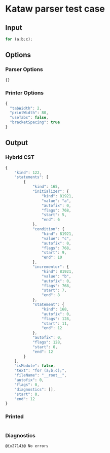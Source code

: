 # Kataw parser test case

## Input

`````js
for (a;b;c);
`````

## Options

### Parser Options

`````js
{}
`````

### Printer Options

`````js
{
  "tabWidth": 2,
  "printWidth": 80,
  "useTabs": false,
  "bracketSpacing": true
}
`````

## Output

### Hybrid CST

```javascript
{
    "kind": 122,
    "statements": [
        {
            "kind": 165,
            "initializer": {
                "kind": 81921,
                "value": "a",
                "autofix": 0,
                "flags": 768,
                "start": 5,
                "end": 6
            },
            "condition": {
                "kind": 81921,
                "value": "c",
                "autofix": 0,
                "flags": 768,
                "start": 9,
                "end": 10
            },
            "incrementor": {
                "kind": 81921,
                "value": "b",
                "autofix": 0,
                "flags": 768,
                "start": 7,
                "end": 8
            },
            "statement": {
                "kind": 168,
                "autofix": 0,
                "flags": 128,
                "start": 11,
                "end": 12
            },
            "autofix": 0,
            "flags": 128,
            "start": 0,
            "end": 12
        }
    ],
    "isModule": false,
    "text": "for (a;b;c);",
    "fileName": "__root__",
    "autofix": 0,
    "flags": 0,
    "diagnostics": [],
    "start": 0,
    "end": 12
}
```

### Printed

```javascript

```

### Diagnostics

```javascript
@{x2714}@ No errors
```

